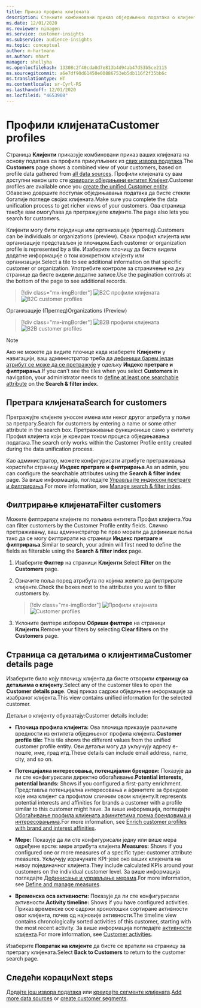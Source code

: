 ```yaml
---
title: Приказ профила клијената
description: Стекните комбиновани приказ обједињених података о клијентима.
ms.date: 12/01/2020
ms.reviewer: nimagen
ms.service: customer-insights
ms.subservice: audience-insights
ms.topic: conceptual
author: m-hartmann
ms.author: mhart
manager: shellyha
ms.openlocfilehash: 13308c2f40cda0d7e813b4d94ab47d53b5ce2115
ms.sourcegitcommit: a6e7df90d61450e00886753eb5db116f2f35bb6c
ms.translationtype: HT
ms.contentlocale: sr-Cyrl-RS
ms.lasthandoff: 12/01/2020
ms.locfileid: "4653908"
---
```

# <a name="customer-profiles"></a><span data-ttu-id="18566-103">Профили клијената</span><span class="sxs-lookup"><span data-stu-id="18566-103">Customer profiles</span></span>

<span data-ttu-id="18566-104">Страница **Клијенти** приказује комбиновани приказ ваших клијената на основу података са профила прикупљених из [свих извора података](data-sources.md).</span><span class="sxs-lookup"><span data-stu-id="18566-104">The **Customers** page shows a combined view of your customers, based on profile data gathered from [all data sources](data-sources.md).</span></span> <span data-ttu-id="18566-105">Профили клијената су вам доступни након што сте [креирали обједињени ентитет Клијент](data-unification.md).</span><span class="sxs-lookup"><span data-stu-id="18566-105">Customer profiles are available once you [create the unified Customer entity](data-unification.md).</span></span> <span data-ttu-id="18566-106">Обавезно довршите поступак обједињавања података да бисте стекли богатије погледе својих клијената.</span><span class="sxs-lookup"><span data-stu-id="18566-106">Make sure you complete the data unification process to get richer views of your customers.</span></span> <span data-ttu-id="18566-107">Ова страница такође вам омогућава да претражујете клијенте.</span><span class="sxs-lookup"><span data-stu-id="18566-107">The page also lets you search for customers.</span></span>

<span data-ttu-id="18566-108">Клијенти могу бити појединци или организације (преглед).</span><span class="sxs-lookup"><span data-stu-id="18566-108">Customers can be individuals or organizations (preview).</span></span> <span data-ttu-id="18566-109">Сваки профил клијента или организације представљен је плочицом.</span><span class="sxs-lookup"><span data-stu-id="18566-109">Each customer or organization profile is represented by a tile.</span></span> <span data-ttu-id="18566-110">Изаберите плочицу да бисте видели додатне информације о том конкретном клијенту или организацији.</span><span class="sxs-lookup"><span data-stu-id="18566-110">Select a tile to see additional information on that specific customer or organization.</span></span> <span data-ttu-id="18566-111">Употребите контроле за страничење на дну странице да бисте видели додатне записе.</span><span class="sxs-lookup"><span data-stu-id="18566-111">Use the pagination controls at the bottom of the page to see additional records.</span></span>

> [!div class="mx-imgBorder"] 
> <span data-ttu-id="18566-112">![B2C профили клијената](media/profiles-customers.png "B2C профили клијената")</span><span class="sxs-lookup"><span data-stu-id="18566-112">![B2C customer profiles](media/profiles-customers.png "B2C customer profiles")</span></span>

<span data-ttu-id="18566-113">Организације (Преглед)</span><span class="sxs-lookup"><span data-stu-id="18566-113">Organizations (Preview)</span></span>
> [!div class="mx-imgBorder"] 
> <span data-ttu-id="18566-114">![B2B профили клијената](media/profile-customers-b2b.png "B2B профили клијената")</span><span class="sxs-lookup"><span data-stu-id="18566-114">![B2B customer profiles](media/profile-customers-b2b.png "B2B customer profiles")</span></span>

> [!NOTE]
> <span data-ttu-id="18566-115">Ако не можете да видите плочице када изаберете **Клијенти** у навигацији, ваш администратор треба да [дефиниши барем један атрибут се може да се претражује](search-filter-index.md) у одељку **Индекс претраге и филтрирања**.</span><span class="sxs-lookup"><span data-stu-id="18566-115">If you can't see the tiles when you select **Customers** in navigation, your administrator needs to [define at least one searchable attribute](search-filter-index.md) on the **Search & filter index**.</span></span>

## <a name="search-for-customers"></a><span data-ttu-id="18566-116">Претрага клијената</span><span class="sxs-lookup"><span data-stu-id="18566-116">Search for customers</span></span>

<span data-ttu-id="18566-117">Претражујте клијенте уносом имена или неког другог атрибута у поље за претрагу.</span><span class="sxs-lookup"><span data-stu-id="18566-117">Search for customers by entering a name or some other attribute in the search box.</span></span> <span data-ttu-id="18566-118">Претраживање функционише само у ентитету Профил клијента који је креиран током процеса обједињавања података.</span><span class="sxs-lookup"><span data-stu-id="18566-118">The search only works within the Customer Profile entity created during the data unification process.</span></span>

<span data-ttu-id="18566-119">Као администратор, можете конфигурисати атрибуте претраживања користећи страницу **Индекс претраге и филтрирања**.</span><span class="sxs-lookup"><span data-stu-id="18566-119">As an admin, you can configure the searchable attributes using the **Search & filter index** page.</span></span> <span data-ttu-id="18566-120">За више информација, погледајте [Управљајте индексом претраге и филтрирања](search-filter-index.md).</span><span class="sxs-lookup"><span data-stu-id="18566-120">For more information, see [Manage search & filter index](search-filter-index.md).</span></span>

## <a name="filter-customers"></a><span data-ttu-id="18566-121">Филтрирање клијената</span><span class="sxs-lookup"><span data-stu-id="18566-121">Filter customers</span></span>

<span data-ttu-id="18566-122">Можете филтрирати клијенте по пољима ентитета Профил клијента.</span><span class="sxs-lookup"><span data-stu-id="18566-122">You can filter customers by the Customer Profile entity fields.</span></span> <span data-ttu-id="18566-123">Слично претраживању, ваш администратор ће прво морати да дефинише поља тако да се могу филтрирати на страници **Индекс претраге и филтрирања**.</span><span class="sxs-lookup"><span data-stu-id="18566-123">Similar to search, your admin will first need to define the fields as filterable using the **Search & filter index** page.</span></span>

1. <span data-ttu-id="18566-124">Изаберите **Филтер** на страници **Клијенти**.</span><span class="sxs-lookup"><span data-stu-id="18566-124">Select **Filter** on the **Customers** page.</span></span>

2. <span data-ttu-id="18566-125">Означите поља поред атрибута по којима желите да филтрирате клијенте.</span><span class="sxs-lookup"><span data-stu-id="18566-125">Check the boxes next to the attributes you want to filter customers by.</span></span>

   > [!div class="mx-imgBorder"] 
   > <span data-ttu-id="18566-126">![Профили клијената](media/profiles-customers3.png "Профили клијената")</span><span class="sxs-lookup"><span data-stu-id="18566-126">![Customer profiles](media/profiles-customers3.png "Customer profiles")</span></span>

3. <span data-ttu-id="18566-127">Уклоните филтере избором **Обриши филтере** на страници **Клијенти**.</span><span class="sxs-lookup"><span data-stu-id="18566-127">Remove your filters by selecting **Clear filters** on the **Customers** page.</span></span>

##  <a name="customer-details-page"></a><span data-ttu-id="18566-128">Страница са детаљима о клијентима</span><span class="sxs-lookup"><span data-stu-id="18566-128">Customer details page</span></span>

<span data-ttu-id="18566-129">Изаберите било коју плочицу клијента да бисте отворили **страницу са детаљима о клијенту**.</span><span class="sxs-lookup"><span data-stu-id="18566-129">Select any of the customer tiles to open the **Customer details page**.</span></span> <span data-ttu-id="18566-130">Овај приказ садржи обједињене информације за изабраног клијента.</span><span class="sxs-lookup"><span data-stu-id="18566-130">This view contains unified information for the selected customer.</span></span>

<span data-ttu-id="18566-131">Детаљи о клијенту обухватају:</span><span class="sxs-lookup"><span data-stu-id="18566-131">Customer details include:</span></span>

-   <span data-ttu-id="18566-132">**Плочица профила клијента:** Ова плочица приказује различите вредности из ентитета обједињеног профила клијента.</span><span class="sxs-lookup"><span data-stu-id="18566-132">**Customer profile tile:** This tile shows the different values from the unified customer profile entity.</span></span> <span data-ttu-id="18566-133">Ови детаљи могу да укључују адресу е-поште, име, град итд.</span><span class="sxs-lookup"><span data-stu-id="18566-133">These details can include email address, name, city, and so on.</span></span> 

-   <span data-ttu-id="18566-134">**Потенцијална интересовања, потенцијални брендови:** Показује да ли сте конфигурисали директно обогаћивање.</span><span class="sxs-lookup"><span data-stu-id="18566-134">**Potential interests, potential brands:** Shows if you configured a first-party enrichment.</span></span> <span data-ttu-id="18566-135">Представља потенцијална интересовања и афинитете за брендове које има клијент са профилом сличним овом клијенту.</span><span class="sxs-lookup"><span data-stu-id="18566-135">It represents potential interests and affinities for brands a customer with a profile similar to this customer might have.</span></span> <span data-ttu-id="18566-136">За више информација, погледајте [Обогаћивање профила клијената афинитетима према брендовима и интересовањима](enrichment-microsoft-graph.md).</span><span class="sxs-lookup"><span data-stu-id="18566-136">For more information, see [Enrich customer profiles with brand and interest affinities](enrichment-microsoft-graph.md).</span></span>

-   <span data-ttu-id="18566-137">**Мере:** Показује да ли сте конфигурисали једну или више мера одређене врсте: мере атрибута клијента.</span><span class="sxs-lookup"><span data-stu-id="18566-137">**Measures:** Shows if you configured one or more measures of a specific type: customer attribute measures.</span></span> <span data-ttu-id="18566-138">Укључују израчунате KPI-јеве око ваших клијената на нивоу појединачног клијента.</span><span class="sxs-lookup"><span data-stu-id="18566-138">They include calculated KPIs around your customers on the individual customer level.</span></span> <span data-ttu-id="18566-139">За више информација погледајте [Дефинисање и управљање мерама](measures.md).</span><span class="sxs-lookup"><span data-stu-id="18566-139">For more information, see [Define and manage measures](measures.md).</span></span>

-   <span data-ttu-id="18566-140">**Временска оса активности:** Показује да ли сте конфигурисали активности.</span><span class="sxs-lookup"><span data-stu-id="18566-140">**Activity timeline:** Shows if you have configured activities.</span></span> <span data-ttu-id="18566-141">Приказ временске осе садржи хронолошки сортиране активности овог клијента, почев од најновије активности.</span><span class="sxs-lookup"><span data-stu-id="18566-141">The timeline view contains chronologically sorted activities of this customer, starting with the most recent activity.</span></span> <span data-ttu-id="18566-142">За више информација погледајте [активности клијента](activities.md).</span><span class="sxs-lookup"><span data-stu-id="18566-142">For more information, see [Customer activities](activities.md).</span></span>

<span data-ttu-id="18566-143">Изаберите **Повратак на клијенте** да бисте се вратили на страницу за претрагу клијената.</span><span class="sxs-lookup"><span data-stu-id="18566-143">Select **Back to Customers** to return to the customer search page.</span></span>

## <a name="next-steps"></a><span data-ttu-id="18566-144">Следећи кораци</span><span class="sxs-lookup"><span data-stu-id="18566-144">Next steps</span></span>

<span data-ttu-id="18566-145">[Додајте још извора података](data-sources.md) или [креирајте сегменте клијената](segments.md).</span><span class="sxs-lookup"><span data-stu-id="18566-145">[Add more data sources](data-sources.md) or [create customer segments](segments.md).</span></span>
